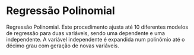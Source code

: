 # Regressão Polinomial
Regressão Polinomial. Este procedimento ajusta até 10 diferentes modelos de regressão para duas variáveis, sendo uma dependente e uma independente. A variável independente é expandida num polinômio até o décimo grau com geração de novas variáveis.
